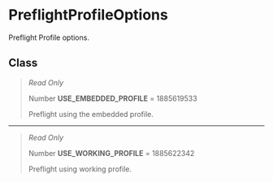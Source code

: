 # PreflightProfileOptions
Preflight Profile options.

## Class
> *Read Only* 
> 
> Number **USE_EMBEDDED_PROFILE** = 1885619533
> 
> Preflight using the embedded profile.
*** 
> *Read Only* 
> 
> Number **USE_WORKING_PROFILE** = 1885622342
> 
> Preflight using working profile.

